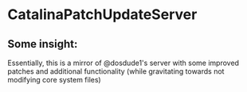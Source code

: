 # CatalinaPatchUpdateServer

## Some insight:
Essentially, this is a mirror of @dosdude1's server with some improved patches and additional functionality (while gravitating towards not modifying core system files)
